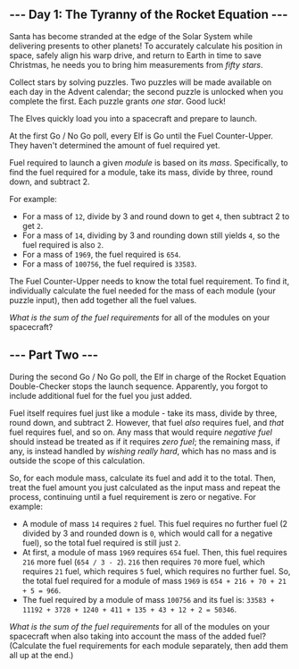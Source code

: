 --- Day 1: The Tyranny of the Rocket Equation ---
-------------------------------------------------

Santa has become stranded at the edge of the Solar System while
delivering presents to other planets! To accurately calculate his
position in space, safely align his warp drive, and return to Earth in
time to save Christmas, he needs you to bring him <span
title="If only you had time to grab an astrolabe.">measurements</span>
from *fifty stars*.

Collect stars by solving puzzles. Two puzzles will be made available on
each day in the Advent calendar; the second puzzle is unlocked when you
complete the first. Each puzzle grants *one star*. Good luck!

The Elves quickly load you into a spacecraft and prepare to launch.

At the first Go / No Go poll, every Elf is Go until the Fuel
Counter-Upper. They haven't determined the amount of fuel required yet.

Fuel required to launch a given *module* is based on its *mass*.
Specifically, to find the fuel required for a module, take its mass,
divide by three, round down, and subtract 2.

For example:

-   For a mass of `12`, divide by 3 and round down to get `4`, then
    subtract 2 to get `2`.
-   For a mass of `14`, dividing by 3 and rounding down still yields
    `4`, so the fuel required is also `2`.
-   For a mass of `1969`, the fuel required is `654`.
-   For a mass of `100756`, the fuel required is `33583`.

The Fuel Counter-Upper needs to know the total fuel requirement. To find
it, individually calculate the fuel needed for the mass of each module
(your puzzle input), then add together all the fuel values.

*What is the sum of the fuel requirements* for all of the modules on
your spacecraft?

--- Part Two ---
----------------

During the second Go / No Go poll, the Elf in charge of the Rocket
Equation Double-Checker stops the launch sequence. Apparently, you
forgot to include additional fuel for the fuel you just added.

Fuel itself requires fuel just like a module - take its mass, divide by
three, round down, and subtract 2. However, that fuel *also* requires
fuel, and *that* fuel requires fuel, and so on. Any mass that would
require *negative fuel* should instead be treated as if it requires
*zero fuel*; the remaining mass, if any, is instead handled by *wishing
really hard*, which has no mass and is outside the scope of this
calculation.

So, for each module mass, calculate its fuel and add it to the total.
Then, treat the fuel amount you just calculated as the input mass and
repeat the process, continuing until a fuel requirement is zero or
negative. For example:

-   A module of mass `14` requires `2` fuel. This fuel requires no
    further fuel (2 divided by 3 and rounded down is `0`, which would
    call for a negative fuel), so the total fuel required is still just
    `2`.
-   At first, a module of mass `1969` requires `654` fuel. Then, this
    fuel requires `216` more fuel (`654 / 3 - 2`). `216` then requires
    `70` more fuel, which requires `21` fuel, which requires `5` fuel,
    which requires no further fuel. So, the total fuel required for a
    module of mass `1969` is `654 + 216 + 70 + 21 + 5 = 966`.
-   The fuel required by a module of mass `100756` and its fuel is:
    `33583 + 11192 + 3728 + 1240 + 411 + 135 + 43 + 12 + 2 = 50346`.

*What is the sum of the fuel requirements* for all of the modules on
your spacecraft when also taking into account the mass of the added
fuel? (Calculate the fuel requirements for each module separately, then
add them all up at the end.)
